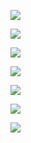 ![](图片/55.jpg)  

![](图片/56.jpg)  

![](图片/57.jpg)  

![](图片/58.jpg)  

![](图片/59.jpg)  

![](图片/60.jpg)  

![](图片/61.jpg)  